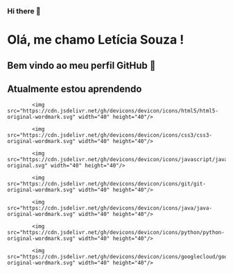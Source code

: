 ### Hi there 👋

# Olá, me chamo Letícia Souza ! 
## Bem vindo ao meu perfil GitHub 👋

## Atualmente estou aprendendo


            <img src="https://cdn.jsdelivr.net/gh/devicons/devicon/icons/html5/html5-original-wordmark.svg" width="40" height="40"/>
          
            <img src="https://cdn.jsdelivr.net/gh/devicons/devicon/icons/css3/css3-original-wordmark.svg" width="40" height="40"/>
          
            <img src="https://cdn.jsdelivr.net/gh/devicons/devicon/icons/javascript/javascript-original.svg" width="40" height="40"/>
          
            <img src="https://cdn.jsdelivr.net/gh/devicons/devicon/icons/git/git-original-wordmark.svg" width="40" height="40"/>
          
            <img src="https://cdn.jsdelivr.net/gh/devicons/devicon/icons/java/java-original-wordmark.svg" width="40" height="40"/>
          
            <img src="https://cdn.jsdelivr.net/gh/devicons/devicon/icons/python/python-original-wordmark.svg" width="40" height="40"/>
          
            <img src="https://cdn.jsdelivr.net/gh/devicons/devicon/icons/googlecloud/googlecloud-original-wordmark.svg" width="40" height="40"/>
          
          
